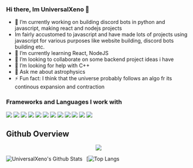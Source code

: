 ### Hi there, Im UniversalXeno 👋

- 🔭 I’m currently working on building discord bots in python and javascript, making react and nodejs projects
- Im fairly accustomed to javascript and have made lots of projects using javascript for various purposes like website building, discord bots building etc.
- 🌱 I’m currently learning React, NodeJS
- 👯 I’m looking to collaborate on some backend project ideas i have
- 🤔 I’m looking for help with C++
- 💬 Ask me about astrophysics
- ⚡ Fun fact: I think that the universe probably follows an algo fr its continous expansion and contraction

### Frameworks and Languages I work with
<a src="https://www.javascript.com/"><img src="https://img.icons8.com/color/48/000000/javascript.png"/></a>
<a src="https://reactjs.org/"><img src="https://img.icons8.com/color/48/000000/react-native.png"/></a>
<a src="https://www.typescriptlang.org/"><img src="https://img.icons8.com/color/48/000000/typescript.png"/></a>
<a src="https://nodejs.org/"><img src="https://img.icons8.com/color/48/000000/nodejs.png"/></a>
<a src="https://www.mongodb.com/"><img src="https://img.icons8.com/color/48/000000/mongodb.png"/></a>
<a src="https://www.docker.com/"><img src="https://img.icons8.com/color/48/000000/docker.png"/></a>
<a src="https://visualstudio.microsoft.com/"><img src="https://img.icons8.com/color/48/000000/visual-studio.png"/></a>
<a src="https://www.npmjs.com/"><img src="https://img.icons8.com/color/48/000000/npm.png"/></a>
<a src="https://getbootstrap.com/"><img src="https://img.icons8.com/color/48/000000/bootstrap.png"/></a>
<a src="https://github.com/"><img src="https://img.icons8.com/color/48/000000/github--v1.png"/></a>
<a src="https://www.w3schools.com/css/"><img src="https://img.icons8.com/color/48/000000/css3.png"/></a>
<a src="https://www.w3schools.com/html/"><img src="https://img.icons8.com/color/48/000000/html-5.png"/></a>



## Github Overview
<div align="center"><img src="https://github-profile-trophy.vercel.app/?username=coderXeno&theme=dracula&count_private=true"></div> 

<img align="left" alt="UniversalXeno's Github Stats" src="https://github-readme-stats.vercel.app/api?username=coderXeno&show_icons=true&theme=dracula" />    &nbsp;
[![Top Langs](https://github-readme-stats.vercel.app/api/top-langs/?username=coderXeno&theme=tokyonight&hide=batchfile)
